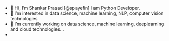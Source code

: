 - 👋 Hi, I’m Shankar Prasad [@spayefin] I am Python Developer.
- 👀 I’m interested in data science, machine learning, NLP, computer vision technologies
- 🌱 I’m currently working on data science, machine learning, deeplearning and cloud technologies...
- 


<!---
spayefin/spayefin is a ✨ special ✨ repository because its `README.md` (this file) appears on your GitHub profile.
You can click the Preview link to take a look at your changes.
--->
